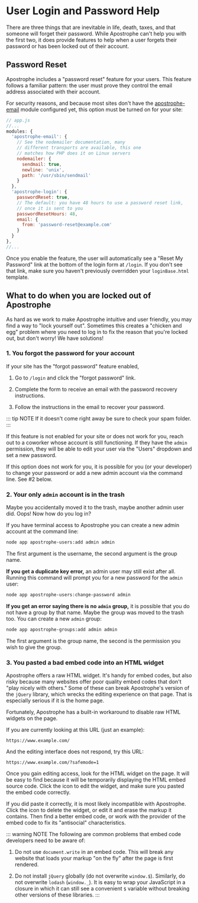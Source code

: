 # User Login and Password Help

There are three things that are inevitable in life, death, taxes, and that someone will forget their password. While Apostrophe can't help you with the first two, it does provide features to help when a user forgets their password or has been locked out of their account.

## Password Reset

Apostrophe includes a "password reset" feature for your users. This feature follows a familiar pattern: the user must prove they control the email address associated with their account.

For security reasons, and because most sites don't have the [apostrophe-email](/devops/email.md) module configured yet, this option must be turned on for your site:


```javascript
// app.js
//...
modules: {
  'apostrophe-email': {
    // See the nodemailer documentation, many
    // different transports are available, this one
    // matches how PHP does it on Linux servers
    nodemailer: {
      sendmail: true,
      newline: 'unix',
      path: '/usr/sbin/sendmail'
    }
  },
  'apostrophe-login': {
    passwordReset: true,
    // The default: you have 48 hours to use a password reset link,
    // once it is sent to you
    passwordResetHours: 48,
    email: {
      from: 'password-reset@example.com'
    }
  }
},
//...
```

Once you enable the feature, the user will automatically see a "Reset My Password" link at the bottom of the login form at `/login`. If you don't see that link, make sure you haven't previously overridden your `loginBase.html` template.

## What to do when you are locked out of Apostrophe

As hard as we work to make Apostrophe intuitive and user friendly, you may find a way to "lock yourself out". Sometimes this creates a "chicken and egg" problem where you need to log in to fix the reason that you're locked out, but don't worry! We have solutions!

### 1. You forgot the password for your account

If your site has the "forgot password" feature enabled,

1. Go to `/login` and click the "forgot password" link.

2. Complete the form to receive an email with the password recovery instructions.

3. Follow the instructions in the email to recover your password.

::: tip NOTE
If it doesn't come right away be sure to check your spam folder.
:::

If this feature is not enabled for your site or does not work for you, reach out to a coworker whose account is still functioning. If they have the `admin` permission, they will be able to edit your user via the "Users" dropdown and set a new password.

If this option does not work for you, it is possible for you (or your developer) to change your password or add a new admin account via the command line. See #2 below.

### 2. Your only `admin` account is in the trash

Maybe you accidentally moved it to the trash, maybe another admin user did. Oops! Now how do you log in?

If you have terminal access to Apostrophe you can create a new admin account at the command line:

``` bash
node app apostrophe-users:add admin admin
```

The first argument is the username, the second argument is the group name.

**If you get a duplicate key error,** an admin user may still exist after all. Running this command will prompt you for a new password for the `admin` user:

``` bash
node app apostrophe-users:change-password admin
```

**If you get an error saying there is no `admin` group,** it is possible that you do not have a group by that name. Maybe the group was moved to the trash too. You can create a new `admin` group:

``` bash
node app apostrophe-groups:add admin admin
```

The first argument is the group name, the second is the permission you wish to give the group.

### 3. You pasted a bad embed code into an HTML widget

Apostrophe offers a raw HTML widget. It's handy for embed codes, but also risky because many websites offer poor quality embed codes that don't "play nicely with others." Some of these can break Apostrophe's version of the `jQuery` library, which wrecks the editing experience on that page. That is especially serious if it is the home page.

Fortunately, Apostrophe has a built-in workaround to disable raw HTML widgets on the page.

If you are currently looking at this URL (just an example):

```
https://www.example.com/
```

And the editing interface does not respond, try this URL:

```
https://www.example.com/?safemode=1
```

Once you gain editing access, look for the HTML widget on the page. It will be easy to find because it will be temporarily displaying the HTML embed source code. Click the icon to edit the widget, and make sure you pasted the embed code correctly.

If you did paste it correctly, it is most likely incompatible with Apostrophe. Click the icon to delete the widget, or edit it and erase the markup it contains. Then find a better embed code, or work with the provider of the embed code to fix its "antisocial" characteristics.

::: warning NOTE
The following are common problems that embed code developers need to be aware of:

1. Do not use `document.write` in an embed code. This will break any website that loads your markup "on the fly" after the page is first rendered.

2. Do not install `jQuery` globally (do not overwrite `window.$`). Similarly, do not overwrite `lodash` (`window._`). It is easy to wrap your JavaScript in a closure in which it can still see a convenient `$` variable without breaking other versions of these libraries.
:::
